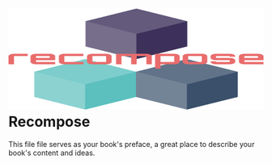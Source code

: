 # <img src="assets/Recompose.svg" width="100%" height=200 /> Recompose

This file file serves as your book's preface, a great place to describe your book's content and ideas.


